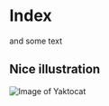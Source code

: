 # Index

and some text

## Nice illustration

![Image of Yaktocat](https://octodex.github.com/images/yaktocat.png)
